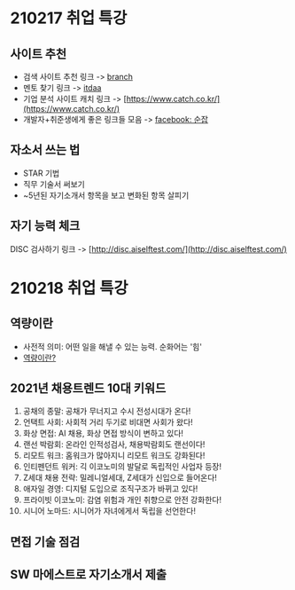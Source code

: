 # 210217 취업 특강

## 사이트 추천

- 검색 사이트 추천 링크 -> [branch](https://brunch.co.kr/)
- 멘토 찾기 링크 -> [itdaa](https://www.itdaa.net/mentors/hall_of_fames)
- 기업 분석 사이트 캐치 링크 -> [https://www.catch.co.kr/](https://www.catch.co.kr/)
- 개발자+취준생에게 좋은 링크들 모음 -> [facebook: 순잡](https://www.facebook.com/%EC%88%9C%EC%9E%A1-102875854938971/)

## 자소서 쓰는 법

- STAR 기법
- 직무 기술서 써보기
- ~5년된 자기소개서 항목을 보고 변화된 항목 살피기

## 자기 능력 체크

DISC 검사하기 링크 -> [http://disc.aiselftest.com/](http://disc.aiselftest.com/)

# 210218 취업 특강

## 역량이란

- 사전적 의미: 어떤 일을 해낼 수 있는 능력. 순화어는 '힘'
- [역량이란?](https://brunch.co.kr/@vigorous21/147)

## 2021년 채용트렌드 10대 키워드

1. 공채의 종말: 공채가 무너지고 수시 전성시대가 온다!
2. 언택트 사회: 사회적 거리 두기로 비대면 사회가 왔다!
3. 화상 면접: AI 채용, 화상 면접 방식이 변하고 있다!
4. 랜선 박람회: 온라인 인적성검사, 채용박람회도 랜선이다!
5. 리모트 워크: 홈워크가 많아지니 리모트 워크도 강화된다!
6. 인티펜던트 워커: 긱 이코노미의 발달로 독립적인 사업자 등장!
7. Z세대 채용 전략: 밀레니얼세대, Z세대가 신입으로 들어온다!
8. 애자일 경영: 디지털 도입으로 조직구조가 바뀌고 있다!
9. 프라이빗 이코노미: 감염 위험과 개인 취향으로 안전 강화한다!
10. 시니어 노마드: 시니어가 자녀에게서 독립을 선언한다!

## 면접 기술 점검

## SW 마에스트로 자기소개서 제출